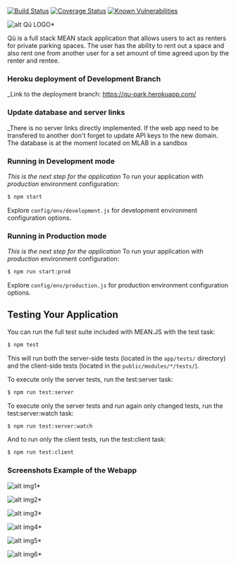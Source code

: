 [![Build Status](https://travis-ci.org/CEN3031-Fantastic4a/qu.svg?branch=master)](https://travis-ci.org/CEN3031-Fantastic4a/qu)
[![Coverage Status](https://coveralls.io/repos/github/CEN3031-Fantastic4a/qu/badge.svg?branch=master)](https://coveralls.io/github/CEN3031-Fantastic4a/qu?branch=master)
[![Known Vulnerabilities](https://snyk.io/test/github/CEN3031-Fantastic4a/qu/badge.svg)](https://snyk.io/test/github/CEN3031-Fantastic4a/qu)

![alt Qü LOGO*](https://github.com/CEN3031-Fantastic4a/qu/blob/master/modules/core/client/img/brand/qu.png)

Qü is a full stack MEAN stack application that allows users to act as renters for private parking spaces. The user has the ability to rent out a space and also rent one from another user for a set amount of time agreed upon by the renter and rentee.


### Heroku deployment of Development Branch
_Link to the deployment branch: https://qu-park.herokuapp.com/

### Update database and server links
_There is no server links directly implemented.
If the web app need to be transfered to another don't forget to update API keys to the new domain.
The database is at the moment located on MLAB in a sandbox

### Running in Development mode
_This is the next step for the application_
To run your application with *production* environment configuration:

```bash
$ npm start
```

Explore `config/env/development.js` for development environment configuration options.

### Running in Production mode
_This is the next step for the application_
To run your application with *production* environment configuration:

```bash
$ npm run start:prod
```

Explore `config/env/production.js` for production environment configuration options.

## Testing Your Application
You can run the full test suite included with MEAN.JS with the test task:

```bash
$ npm test
```
This will run both the server-side tests (located in the `app/tests/` directory) and the client-side tests (located in the `public/modules/*/tests/`).

To execute only the server tests, run the test:server task:

```bash
$ npm run test:server
```

To execute only the server tests and run again only changed tests, run the test:server:watch task:

```bash
$ npm run test:server:watch
```

And to run only the client tests, run the test:client task:

```bash
$ npm run test:client
```
### Screenshots Example of the Webapp

![alt img1*](https://github.com/CEN3031-Fantastic4a/qu/blob/master/public/img/img1.png)

![alt img2*](https://github.com/CEN3031-Fantastic4a/qu/blob/master/public/img/img2.png)

![alt img3*](https://github.com/CEN3031-Fantastic4a/qu/blob/master/public/img/img3.png)

![alt img4*](https://github.com/CEN3031-Fantastic4a/qu/blob/master/public/img/img4.png)

![alt img5*](https://github.com/CEN3031-Fantastic4a/qu/blob/master/public/img/img5.png)

![alt img6*](https://github.com/CEN3031-Fantastic4a/qu/blob/master/public/img/img6.png)
